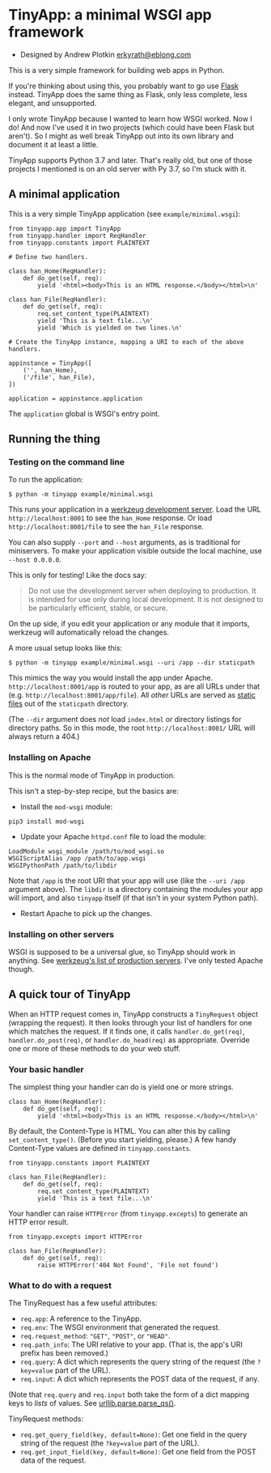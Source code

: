 # TinyApp: a minimal WSGI app framework

- Designed by Andrew Plotkin <erkyrath@eblong.com>

This is a very simple framework for building web apps in Python.

If you're thinking about using this, you probably want to go use [Flask][] instead. TinyApp does the same thing as Flask, only less complete, less elegant, and unsupported.

[Flask]: https://flask.palletsprojects.com/

I only wrote TinyApp because I wanted to learn how WSGI worked. Now I do! And now I've used it in two projects (which could have been Flask but aren't). So I might as well break TinyApp out into its own library and document it at least a little.

TinyApp supports Python 3.7 and later. That's really old, but one of those projects I mentioned is on an old server with Py 3.7, so I'm stuck with it.

## A minimal application

This is a very simple TinyApp application (see `example/minimal.wsgi`):

```
from tinyapp.app import TinyApp
from tinyapp.handler import ReqHandler
from tinyapp.constants import PLAINTEXT

# Define two handlers.

class han_Home(ReqHandler):
    def do_get(self, req):
        yield '<html><body>This is an HTML response.</body></html>\n'

class han_File(ReqHandler):
    def do_get(self, req):
        req.set_content_type(PLAINTEXT)
        yield 'This is a text file...\n'
        yield 'Which is yielded on two lines.\n'

# Create the TinyApp instance, mapping a URI to each of the above handlers.

appinstance = TinyApp([
    ('', han_Home),
    ('/file', han_File),
])

application = appinstance.application
```

The `application` global is WSGI's entry point.

## Running the thing

### Testing on the command line

To run the application:

```
$ python -m tinyapp example/minimal.wsgi
```

This runs your application in a [werkzeug development server][werkzeug]. Load the URL `http://localhost:8001` to see the `han_Home` response. Or load `http://localhost:8001/file` to see the `han_File` response.

You can also supply `--port` and `--host` arguments, as is traditional for miniservers. To make your application visible outside the local machine, use `--host 0.0.0.0`.

This is only for testing! Like the docs say:

[werkzeug]: https://werkzeug.palletsprojects.com/en/stable/serving/

> Do not use the development server when deploying to production. It is intended for use only during local development. It is not designed to be particularly efficient, stable, or secure.

On the up side, if you edit your application or any module that it imports, werkzeug will automatically reload the changes.

A more usual setup looks like this:

```
$ python -m tinyapp example/minimal.wsgi --uri /app --dir staticpath
```

This mimics the way you would install the app under Apache. `http://localhost:8001/app` is routed to your app, as are all URLs under that (e.g. `http://localhost:8001/app/file`). All *other* URLs are served as [static files][SharedData] out of the `staticpath` directory.

(The `--dir` argument does _not_ load `index.html` or directory listings for directory paths. So in this mode, the root `http://localhost:8001/` URL will always return a 404.)

[SharedData]: https://werkzeug.palletsprojects.com/en/stable/middleware/shared_data/

### Installing on Apache

This is the normal mode of TinyApp in production.

This isn't a step-by-step recipe, but the basics are:

- Install the `mod-wsgi` module:

```
pip3 install mod-wsgi
```

- Update your Apache `httpd.conf` file to load the module:

```
LoadModule wsgi_module /path/to/mod_wsgi.so
WSGIScriptAlias /app /path/to/app.wsgi
WSGIPythonPath /path/to/libdir
```

Note that `/app` is the root URI that your app will use (like the `--uri /app` argument above). The `libdir` is a directory containing the modules your app will import, and also `tinyapp` itself (if that isn't in your system Python path).

- Restart Apache to pick up the changes.

### Installing on other servers

WSGI is supposed to be a universal glue, so TinyApp should work in anything. See [werkzeug's list of production servers][prodserv]. I've only tested Apache though.

[prodserv]: https://werkzeug.palletsprojects.com/en/stable/deployment/

## A quick tour of TinyApp

When an HTTP request comes in, TinyApp constructs a `TinyRequest` object (wrapping the request). It then looks through your list of handlers for one which matches the request. If it finds one, it calls `handler.do_get(req)`, `handler.do_post(req)`, or `handler.do_head(req)` as appropriate. Override one or more of these methods to do your web stuff.

### Your basic handler

The simplest thing your handler can do is yield one or more strings.

```
class han_Home(ReqHandler):
    def do_get(self, req):
        yield '<html><body>This is an HTML response.</body></html>\n'
```

By default, the Content-Type is HTML. You can alter this by calling `set_content_type()`. (Before you start yielding, please.) A few handy Content-Type values are defined in `tinyapp.constants`.

```
from tinyapp.constants import PLAINTEXT

class han_File(ReqHandler):
    def do_get(self, req):
        req.set_content_type(PLAINTEXT)
        yield 'This is a text file...\n'
```

Your handler can raise `HTTPError` (from `tinyapp.excepts`) to generate an HTTP error result.

```
from tinyapp.excepts import HTTPError

class han_File(ReqHandler):
    def do_get(self, req):
        raise HTTPError('404 Not Found', 'File not found')
```

### What to do with a request

The TinyRequest has a few useful attributes:

- `req.app`: A reference to the TinyApp.
- `req.env`: The WSGI environment that generated the request.
- `req.request_method`: `"GET"`, `"POST"`, or `"HEAD"`.
- `req.path_info`: The URI relative to your app. (That is, the app's URI prefix has been removed.)
- `req.query`: A dict which represents the query string of the request (the `?key=value` part of the URL).
- `req.input`: A dict which represents the POST data of the request, if any.

(Note that `req.query` and `req.input` both take the form of a dict mapping keys to _lists_ of values. See [urllib.parse.parse_qs()][parse_qs].

[parse_qs]: https://docs.python.org/3/library/urllib.parse.html#urllib.parse.parse_qs

TinyRequest methods:

- `req.get_query_field(key, default=None)`: Get one field in the query string of the request (the `?key=value` part of the URL).
- `req.get_input_field(key, default=None)`: Get one field from the POST data of the request.

